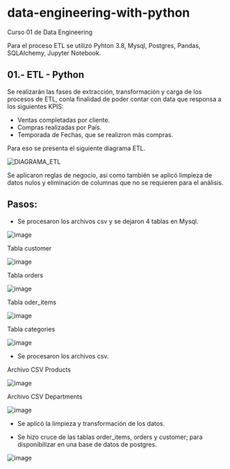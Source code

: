 # data-engineering-with-python
Curso 01 de Data Engineering

Para el proceso ETL se utilizó Pyhton 3.8, Mysql, Postgres, Pandas, SQLAlchemy, Jupyter Notebook.

## 01.- ETL - Python
Se realizarán las fases de extracción, transformación y carga de los procesos de ETL, conla finalidad de poder contar con data que responsa a los siguientes KPIS:
- Ventas completadas por cliente.
- Compras realizadas por País.
- Temporada de Fechas, que se realizron más compras.

Para eso se presenta el siguiente diagrama ETL.

![DIAGRAMA_ETL](https://user-images.githubusercontent.com/76765706/177062651-33d10509-5e02-4c48-9791-04a1d813896f.png)

Se aplicaron reglas de negocio, asi como también se aplicó limpieza de datos nulos y eliminación de columnas que no se requieren para el análisis.

## Pasos:

- Se procesaron los archivos csv y se dejaron 4 tablas en Mysql.

![image](https://user-images.githubusercontent.com/76765706/177063022-ca74e63c-68fb-4c7c-9811-d535e7e2a6e1.png)


Tabla customer

![image](https://user-images.githubusercontent.com/76765706/177063039-27d1d299-2dc3-4890-b638-b0d69d1af010.png)


Tabla orders

![image](https://user-images.githubusercontent.com/76765706/177063059-386ba167-431b-48e5-a626-7b34ccc715b6.png)


Tabla oder_items

![image](https://user-images.githubusercontent.com/76765706/177063084-345ecb28-74fa-4c0b-95d8-60057fb939fb.png)


Tabla categories

![image](https://user-images.githubusercontent.com/76765706/177063103-2feaa5eb-48b9-412c-b5e1-c201af0e5cdb.png)


- Se procesaron los archivos csv.

Archivo CSV Products

![image](https://user-images.githubusercontent.com/76765706/177063139-c90305c7-54bb-42d7-a02b-a381a6dcc833.png)


Archivo CSV Departments

![image](https://user-images.githubusercontent.com/76765706/177063177-7b9ce3ca-e5de-4ef0-bec2-a5623c370a8b.png)


- Se aplicó la limpieza y transformación de los datos.

- Se hizo cruce de las tablas order_items, orders y customer; para disponibilizar en una base de datos de postgres.

![image](https://user-images.githubusercontent.com/76765706/177063212-63614fc0-0fa9-4248-b1c4-3e11e03864a5.png)

